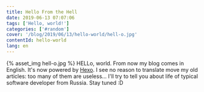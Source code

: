 ```yaml
---
title: Hello From the Hell
date: 2019-06-13 07:07:06
tags: ['Hello, world!']
categories: ['#random']
cover: '/blog/2019/06/13/hello-world/hell-o.jpg'
contentId: hello-world
lang: en
---
```

{% asset_img hell-o.jpg %}
HELLo, world. From now my blog comes in English. It's now powered by [Hexo](https://hexo.io/). I see no reason to translate move my old articles: too many of them are useless... I'll try to tell you about life of typical software developer from Russia. Stay tuned :D

